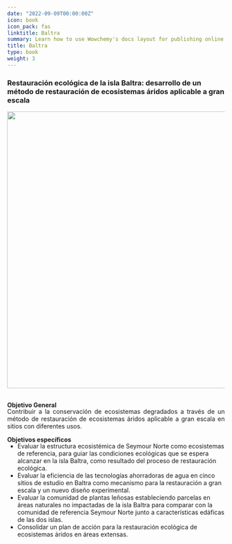 ```yaml
---
date: "2022-09-09T00:00:00Z"
icon: book
icon_pack: fas
linktitle: Baltra
summary: Learn how to use Wowchemy's docs layout for publishing online courses, software documentation, and tutorials.
title: Baltra
type: book
weight: 3
---
```


### Restauración ecológica de la isla Baltra: desarrollo de un método de restauración de ecosistemas áridos aplicable a gran escala

<img src="/projects/baltra1.jpeg" width=640 style="margin-bottom:1rem;"/>


**Objetivo General**
<p style='margin-top:-1rem; text-align:justify;'>
Contribuir a la conservación de ecosistemas degradados a través de un método de
restauración de ecosistemas áridos aplicable a gran escala en sitios con diferentes usos. 

**Objetivos específicos**
<p style='margin-top:-1rem; text-align:justify;'>
<ul>
<li>Evaluar la estructura ecosistémica de Seymour Norte como ecosistemas de referencia, para guiar las condiciones ecológicas que se espera alcanzar en la isla Baltra, como resultado del proceso de restauración ecológica. 
<li>Evaluar la eficiencia de las tecnologías ahorradoras de agua en cinco sitios de estudio en Baltra como mecanismo para la restauración a gran escala y un nuevo diseño experimental. 
<li>Evaluar la comunidad de plantas leñosas estableciendo parcelas en áreas naturales no impactadas de la isla Baltra para comparar con la comunidad de referencia Seymour Norte junto a características edáficas de las dos islas.
<li>Consolidar un plan de acción para la restauración ecológica de ecosistemas áridos en áreas extensas.